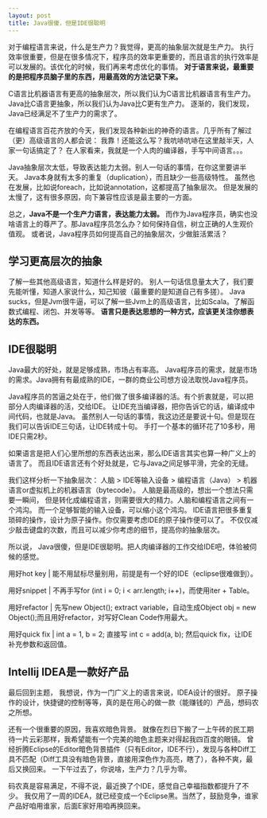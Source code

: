 ```yaml
---
layout: post
title: Java很傻，但是IDE很聪明
---
```


对于编程语言来说，什么是生产力？我觉得，更高的抽象层次就是生产力。
执行效率很重要，但是在很多情况下，程序员的效率更重要的，而且语言的执行效率是可以发展的。该优化的时候，我们再来考虑优化的事情。
__对于语言来说，最重要的是把程序员脑子里的东西，用最高效的方法记录下来。__

C语言比机器语言有更高的抽象层次，所以我们认为C语言比机器语言有生产力。
Java比C语言更抽象，所以我们认为Java比C更有生产力。
逐渐的，我们发现，Java已经满足不了生产力的需求了。

在编程语言百花齐放的今天，我们发现各种新出的神奇的语言。几乎所有了解过（更）高级语言的人都会说：
我靠！还能这么写？我吭哧吭哧在这里敲半天，人家一句话搞定了？
在人家看来，我就是一个人肉的编译器，手写中间语言。。。

Java抽象层次太低，导致表达能力太弱。别人一句话的事情，在你这里要讲半天。
Java本身就有太多的重复（duplication），而且缺少一些高级特性。
虽然也在发展，比如说foreach，比如说annotation，这都提高了抽象层次。
但是发展的太慢了，这有很多原因，向下兼容性应该是最主要的一方面。

总之，**Java不是一个生产力语言，表达能力太弱。**
而作为Java程序员，确实也没啥语言上的尊严了。那Java程序员怎么办？如何保持自信，树立正确的人生观价值观。
或者说，Java程序员如何提高自己的抽象层次，少做脏活累活？

## 学习更高层次的抽象

了解一些其他高级语言，知道什么样是好的。
别人一句话信息量太大了，我们要先能听懂，知道人家说什么，知己知彼（最重要的是知道自己有多搓）。
Java sucks，但是Jvm很牛逼，可以了解一些Jvm上的高级语言，比如Scala。了解函数式编程、闭包、并发等等。
**语言只是表达思想的一种方式，应该更关注你想表达的东西。**

## IDE很聪明

Java最大的好处，就是足够成熟，市场占有率高。
Java程序员的需求，就是市场的需求。Java拥有有最成熟的IDE，一群的商业公司想方设法取悦Java程序员。

Java程序员的苦逼之处在于，他们做了很多编译器的活。有个折衷就是，可以把部分人肉编译器的活，交给IDE。
让IDE充当编译器，把你告诉它的话，编译成中间代码，也就是Java。
虽然别人一句话的事情，我这边还是要说十句。但是现在我们可以告诉IDE三句话，让IDE转成十句。
手打一个基本的循环花了10多秒，用IDE只需2秒。

如果语言是把人们心里所想的东西表达出来，那么IDE语言其实也算一种广义上的语言了。
而且IDE语言还有个好处就是，它与Java之间足够平滑，完全的无缝。

我们这样分析一下抽象层次：
人脑 > IDE等输入设备 > 编程语言（Java） > 机器语言or虚拟机上的机器语言（bytecode）。
人脑是最高级的，想出一个想法只需要一瞬间，
但是转化成编程语言，则需要很大的精力。人脑和编程语言之间有一个鸿沟。
而一个足够智能的输入设备，可以缩小这个鸿沟。
IDE语言把很多重复琐碎的操作，设计为原子操作。你仅需要考虑IDE的原子操作便可以了。
不仅仅减少敲击键盘的次数，而且可以减少你考虑的细节，提高你的抽象层次。

所以说，
Java很傻，但是IDE很聪明。把人肉编译器的工作交给IDE吧，体验被伺候的感觉。

用好hot key | 能不用鼠标尽量别用，前提是有一个好的IDE（eclipse很难做到）。

用好snippet | 不再手写for (int i = 0; i < arr.length; i++)，而使用iter + Table。

用好refactor | 先写new Object(); extract variable，自动生成Object obj = new Object();而且用好refactor，对写好Clean Code作用最大。

用好quick fix | int a = 1, b = 2; 直接写 int c = add(a, b); 然后quick fix，让IDE补充参数和返回值。

## Intellij IDEA是一款好产品

最后回到主题，
我想说，作为一门广义上的语言来说，IDEA设计的很好。
原子操作的设计，快捷键的控制等等，真的是在用心的做一款（能赚钱的）产品，想码农之所想。

还有一个很重要的原因，我喜欢暗色背景。
就像在烈日下搬了一上午砖的民工期待一片云彩那样，我希望能有一个完美的暗色主题来对得起我四百度的眼镜。
曾经折腾Eclipse的Editor暗色背景插件（只有Editor，IDE不行），发现与各种Diff工具不匹配（Diff工具没有暗色背景，直接用深色作为高亮，瞎了），各种不爽，最后又换回来。
一下午过去了，你说啥，生产力？几乎为零。

码农真是容易满足，不得不说，最近换了个IDE，感觉自己幸福指数都提升了不少。
我仅用了一周的IDEA，就已经变成一个Eclipse黑。当然了，鼓励竞争，谁家产品好咱用谁家，后面E家好用咱再换回来。
